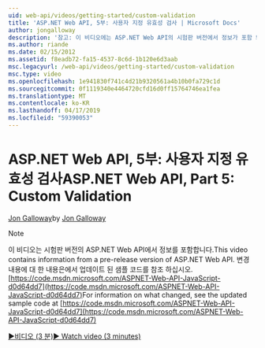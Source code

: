 ```yaml
---
uid: web-api/videos/getting-started/custom-validation
title: 'ASP.NET Web API, 5부: 사용자 지정 유효성 검사 | Microsoft Docs'
author: jongalloway
description: '참고: 이 비디오에는 ASP.NET Web API의 시험판 버전에서 정보가 포함 되어 있습니다.'
ms.author: riande
ms.date: 02/15/2012
ms.assetid: f8eadb72-fa15-4537-8c6d-1b120e6d3aab
msc.legacyurl: /web-api/videos/getting-started/custom-validation
msc.type: video
ms.openlocfilehash: 1e941830f741c4d21b9320561a4b10b0fa729c1d
ms.sourcegitcommit: 0f1119340e4464720cfd16d0ff15764746ea1fea
ms.translationtype: MT
ms.contentlocale: ko-KR
ms.lasthandoff: 04/17/2019
ms.locfileid: "59390053"
---
```

# <a name="aspnet-web-api-part-5-custom-validation"></a><span data-ttu-id="d4cd0-103">ASP.NET Web API, 5부: 사용자 지정 유효성 검사</span><span class="sxs-lookup"><span data-stu-id="d4cd0-103">ASP.NET Web API, Part 5: Custom Validation</span></span>

<span data-ttu-id="d4cd0-104">[Jon Galloway](https://github.com/jongalloway)</span><span class="sxs-lookup"><span data-stu-id="d4cd0-104">by [Jon Galloway](https://github.com/jongalloway)</span></span>

> [!NOTE]
> <span data-ttu-id="d4cd0-105">이 비디오는 시험판 버전의 ASP.NET Web API에서 정보를 포함합니다.</span><span class="sxs-lookup"><span data-stu-id="d4cd0-105">This video contains information from a pre-release version of ASP.NET Web API.</span></span> <span data-ttu-id="d4cd0-106">변경 내용에 대 한 내용은에서 업데이트 된 샘플 코드를 참조 하십시오. [https://code.msdn.microsoft.com/ASPNET-Web-API-JavaScript-d0d64dd7](https://code.msdn.microsoft.com/ASPNET-Web-API-JavaScript-d0d64dd7)</span><span class="sxs-lookup"><span data-stu-id="d4cd0-106">For information on what changed, see the updated sample code at [https://code.msdn.microsoft.com/ASPNET-Web-API-JavaScript-d0d64dd7](https://code.msdn.microsoft.com/ASPNET-Web-API-JavaScript-d0d64dd7)</span></span>

[<span data-ttu-id="d4cd0-107">&#9654;비디오 (3 분)</span><span class="sxs-lookup"><span data-stu-id="d4cd0-107">&#9654; Watch video (3 minutes)</span></span>](https://channel9.msdn.com/Blogs/ASP-NET-Site-Videos/custom-validation)
